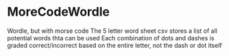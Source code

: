 # MoreCodeWordle
Wordle, but with morse code
The 5 letter word sheet csv stores a list of all potential words thta can be used
Each combination of dots and dashes is graded correct/incorrect based on the entire letter, not the dash or dot itself
